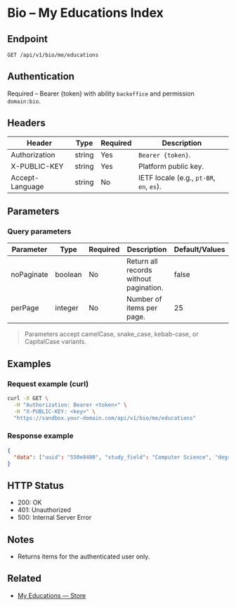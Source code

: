 # Bio – My Educations Index

## Endpoint

```
GET /api/v1/bio/me/educations
```

## Authentication

Required – Bearer {token} with ability `backoffice` and permission `domain:bio`.

## Headers

| Header           | Type   | Required | Description |
| ---------------- | ------ | -------- | ----------- |
| Authorization    | string | Yes      | `Bearer {token}`. |
| X-PUBLIC-KEY     | string | Yes      | Platform public key. |
| Accept-Language  | string | No       | IETF locale (e.g., `pt-BR`, `en`, `es`). |

## Parameters

### Query parameters

| Parameter  | Type    | Required | Description | Default/Values |
| ---------- | ------- | -------- | ----------- | -------------- |
| noPaginate | boolean | No       | Return all records without pagination. | false |
| perPage    | integer | No       | Number of items per page. | 25 |

> Parameters accept camelCase, snake_case, kebab-case, or CapitalCase variants.

## Examples

### Request example (curl)

```bash
curl -X GET \
  -H "Authorization: Bearer <token>" \
  -H "X-PUBLIC-KEY: <key>" \
  "https://sandbox.your-domain.com/api/v1/bio/me/educations"
```

### Response example

```json
{
  "data": ["uuid": "550e8400", "study_field": "Computer Science", "degree": "Bachelor", "institute": "MIT"]
}
```

## HTTP Status

- 200: OK
- 401: Unauthorized
- 500: Internal Server Error

## Notes

- Returns items for the authenticated user only.

## Related

- [My Educations — Store](MyEducationsStore.md)
